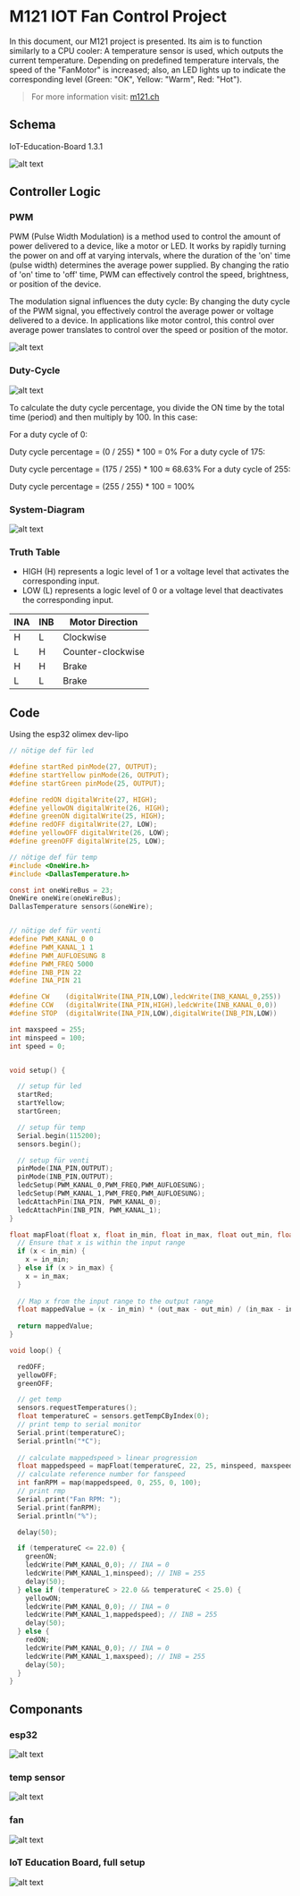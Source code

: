 # M121 IOT Fan Control Project

In this document, our M121 project is presented. Its aim is to function similarly to a CPU cooler: A temperature sensor is used, which outputs the current temperature. Depending on predefined temperature intervals, the speed of the "FanMotor" is increased; also, an LED lights up to indicate the corresponding level (Green: "OK", Yellow: "Warm", Red: "Hot").

> For more information visit: [m121.ch](https://www.m121.ch)

## Schema

IoT-Education-Board 1.3.1

![alt text](/M121/images/m121-schema.jpg)

## Controller Logic

### PWM

PWM (Pulse Width Modulation) is a method used to control the amount of power delivered to a device, like a motor or LED. It works by rapidly turning the power on and off at varying intervals, where the duration of the 'on' time (pulse width) determines the average power supplied. By changing the ratio of 'on' time to 'off' time, PWM can effectively control the speed, brightness, or position of the device.

The modulation signal influences the duty cycle: By changing the duty cycle of the PWM signal, you effectively control the average power or voltage delivered to a device. In applications like motor control, this control over average power translates to control over the speed or position of the motor.

![alt text](/M121/images/pwm-signal.png)

### Duty-Cycle

![alt text](/M121/images/duty-cycle.JPG)

To calculate the duty cycle percentage, you divide the ON time by the total time (period) and then multiply by 100. In this case:

For a duty cycle of 0:

Duty cycle percentage = (0 / 255) * 100 = 0%
For a duty cycle of 175:

Duty cycle percentage = (175 / 255) * 100 ≈ 68.63%
For a duty cycle of 255:

Duty cycle percentage = (255 / 255) * 100 = 100%

### System-Diagram

![alt text](/M121/images/system-diagram.png)

### Truth Table

- HIGH (H) represents a logic level of 1 or a voltage level that activates the corresponding input.
- LOW (L) represents a logic level of 0 or a voltage level that deactivates the corresponding input.

| INA | INB | Motor Direction     |
| --- | --- | ------------------- |
|  H  |  L  |   Clockwise         |
|  L  |  H  | Counter-clockwise   |
|  H  |  H  |      Brake          |
|  L  |  L  |      Brake          |

## Code

Using the esp32 olimex dev-lipo

```C
// nötige def für led

#define startRed pinMode(27, OUTPUT);
#define startYellow pinMode(26, OUTPUT);
#define startGreen pinMode(25, OUTPUT);

#define redON digitalWrite(27, HIGH);
#define yellowON digitalWrite(26, HIGH);
#define greenON digitalWrite(25, HIGH);
#define redOFF digitalWrite(27, LOW);
#define yellowOFF digitalWrite(26, LOW);
#define greenOFF digitalWrite(25, LOW);

// nötige def für temp
#include <OneWire.h>
#include <DallasTemperature.h>

const int oneWireBus = 23;
OneWire oneWire(oneWireBus);
DallasTemperature sensors(&oneWire);


// nötige def für venti
#define PWM_KANAL_0 0
#define PWM_KANAL_1 1
#define PWM_AUFLOESUNG 8
#define PWM_FREQ 5000
#define INB_PIN 22
#define INA_PIN 21

#define CW    (digitalWrite(INA_PIN,LOW),ledcWrite(INB_KANAL_0,255))
#define CCW   (digitalWrite(INA_PIN,HIGH),ledcWrite(INB_KANAL_0,0))
#define STOP  (digitalWrite(INA_PIN,LOW),digitalWrite(INB_PIN,LOW))

int maxspeed = 255;
int minspeed = 100;
int speed = 0;


void setup() {

  // setup für led
  startRed;
  startYellow;
  startGreen;

  // setup für temp
  Serial.begin(115200);
  sensors.begin();

  // setup für venti
  pinMode(INA_PIN,OUTPUT);
  pinMode(INB_PIN,OUTPUT);
  ledcSetup(PWM_KANAL_0,PWM_FREQ,PWM_AUFLOESUNG);
  ledcSetup(PWM_KANAL_1,PWM_FREQ,PWM_AUFLOESUNG);
  ledcAttachPin(INA_PIN, PWM_KANAL_0);
  ledcAttachPin(INB_PIN, PWM_KANAL_1);
}

float mapFloat(float x, float in_min, float in_max, float out_min, float out_max) {
  // Ensure that x is within the input range
  if (x < in_min) {
    x = in_min;
  } else if (x > in_max) {
    x = in_max;
  }
  
  // Map x from the input range to the output range
  float mappedValue = (x - in_min) * (out_max - out_min) / (in_max - in_min) + out_min;
  
  return mappedValue;
}

void loop() {

  redOFF;
  yellowOFF;
  greenOFF;

  // get temp
  sensors.requestTemperatures();
  float temperatureC = sensors.getTempCByIndex(0);
  // print temp to serial monitor
  Serial.print(temperatureC);
  Serial.println("*C");
  
  // calculate mappedspeed > linear progression
  float mappedspeed = mapFloat(temperatureC, 22, 25, minspeed, maxspeed);
  // calculate reference number for fanspeed
  int fanRPM = map(mappedspeed, 0, 255, 0, 100);
  // print rmp
  Serial.print("Fan RPM: ");
  Serial.print(fanRPM);
  Serial.println("%");

  delay(50);

  if (temperatureC <= 22.0) {
    greenON;
    ledcWrite(PWM_KANAL_0,0); // INA = 0
    ledcWrite(PWM_KANAL_1,minspeed); // INB = 255
    delay(50);
  } else if (temperatureC > 22.0 && temperatureC < 25.0) {
    yellowON;
    ledcWrite(PWM_KANAL_0,0); // INA = 0
    ledcWrite(PWM_KANAL_1,mappedspeed); // INB = 255
    delay(50);
  } else {
    redON;
    ledcWrite(PWM_KANAL_0,0); // INA = 0
    ledcWrite(PWM_KANAL_1,maxspeed); // INB = 255
    delay(50);
  }
}
```

## Componants

### esp32

![alt text](/M121/images/esp32-olimex-dev-lipo.jpg)

### temp sensor

![alt text](/M121/images/temp-sensor.jpg)

### fan 

![alt text](/M121/images/fan.jpg)

### IoT Education Board, full setup

![alt text](/M121/images/full-setup.jpg)